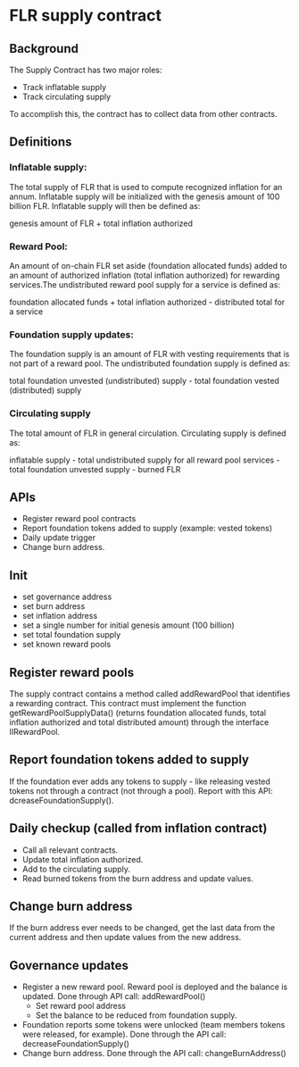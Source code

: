 # FLR supply contract

## Background
The Supply Contract has two major roles:
- Track inflatable supply
- Track circulating supply

To accomplish this, the contract has to collect data from other contracts.

## Definitions

### Inflatable supply:
The total supply of FLR that is used to compute recognized inflation for an annum. Inflatable supply will be initialized with the genesis amount of 100 billion FLR. Inflatable supply will then be defined as:

genesis amount of FLR + total inflation authorized

### Reward Pool:
An amount of on-chain FLR set aside (foundation allocated funds) added to an amount of authorized inflation (total inflation authorized) for rewarding services.The undistributed reward pool supply for a service is defined as:

foundation allocated funds + total inflation authorized - distributed total for a service

### Foundation supply updates:
The foundation supply is an amount of FLR with vesting requirements that is not part of a reward pool. The undistributed foundation supply is defined as:

total foundation unvested (undistributed) supply - total foundation vested (distributed) supply

### Circulating supply
The total amount of FLR in general circulation. Circulating supply is defined as:

inflatable supply - total undistributed supply for all reward pool services - total foundation unvested supply - burned FLR

## APIs 
- Register reward pool contracts
- Report foundation tokens added to supply (example: vested tokens)
- Daily update trigger
- Change burn address.

## Init
- set governance address
- set burn address
- set inflation address
- set a single number for initial genesis amount (100 billion)
- set total foundation supply
- set known reward pools

## Register reward pools
The supply contract contains a method called addRewardPool that identifies a rewarding contract. This contract must implement the function getRewardPoolSupplyData() (returns foundation allocated funds, total inflation authorized and total distributed amount) through the interface IIRewardPool.

## Report foundation tokens added to supply
If the foundation ever adds any tokens to supply - like releasing vested tokens not through a contract (not through a pool). Report with this API: dcreaseFoundationSupply().

## Daily checkup (called from inflation contract)
- Call all relevant contracts.
- Update total inflation authorized.
- Add to the circulating supply.
- Read burned tokens from the burn address and update values.

## Change burn address
If the burn address ever needs to be changed, get the last data from the current address and then update values from the new address.

## Governance updates
- Register a new reward pool. Reward pool is deployed and the balance is updated. Done through API call: addRewardPool()
    - Set reward pool address
    - Set the balance to be reduced from foundation supply.
- Foundation reports some tokens were unlocked (team members tokens were released, for example). Done through the API call: decreaseFoundationSupply()
- Change burn address. Done through the API call: changeBurnAddress()


